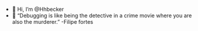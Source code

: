 - 👋 Hi, I’m @Hhbecker
- 👀 “Debugging is like being the detective in a crime movie where you are also the murderer.” -Filipe fortes


<!---
Hhbecker/Hhbecker is a ✨ special ✨ repository because its `README.md` (this file) appears on your GitHub profile.
You can click the Preview link to take a look at your changes.
--->
